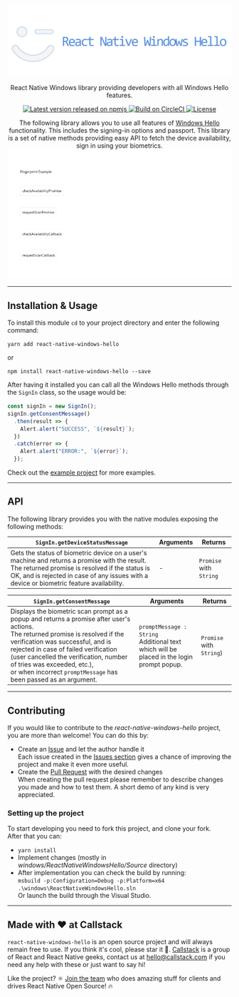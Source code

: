 <p align="center">
  <img src=".github/Resources/Logo-README.png"/>
</p>
<p align="center">
    React Native Windows library providing developers with all Windows Hello features.
</p>
<p align="center">
    <a href="https://www.npmjs.com/package/react-native-windows-hello">
        <img src="https://img.shields.io/npm/v/react-native-windows-hello.svg" alt="Latest version released on npmjs" />
    </a>
    <a href="https://app.circleci.com/pipelines/github/callstack-internal/react-native-windows-hello?branch=main">
        <img src="https://circleci.com/gh/callstack/react-native-windows-hello/tree/main.svg?style=shield" alt="Build on CircleCI" />
    </a>
    <a href="https://github.com/callstack-internal/react-native-windows-hello/blob/main/LICENSE.md">
        <img src="https://img.shields.io/npm/l/react-native-windows-hello.svg" alt="License" />
    </a>
</p>


<p align="center">
    The following library allows you to use all features of <a href="https://support.microsoft.com/en-us/windows/sign-in-to-your-microsoft-account-with-windows-hello-or-a-security-key-800a8c01-6b61-49f5-0660-c2159bea4d84#WindowsVersion=Windows_10">Windows Hello</a> functionality. This includes the signing-in options and passport.
    This library is a set of native methods providing easy API to fetch the device availability, sign in using your biometrics.
    <img src=".github/Resources/RNW-Hello-FullExample.gif"/>
</p>

---

## Installation & Usage

To install this module `cd` to your project directory and enter the following command:
```
yarn add react-native-windows-hello
```
or
```
npm install react-native-windows-hello --save
```

After having it installed you can call all the Windows Hello methods through the `SignIn` class, so the usage would be:
```javascript
const signIn = new SignIn();
signIn.getConsentMessage()
  .then(result => {
    Alert.alert("SUCCESS", `${result}`);
  })
  .catch(error => {
    Alert.alert("ERROR:", `${error}`);
  });
```

Check out the [example project](example) for more examples.

---

## API

The following library provides you with the native modules exposing the following methods:

| `SignIn.getDeviceStatusMessage`  | Arguments | Returns |
| - | - | - |
| Gets the status of biometric device on a user's machine and returns a promise with the result.<br/>The returned promise is resolved if the status is OK, and is rejected in case of any issues with a device or biometric feature availability. | - | `Promise` with `String` |


| `SignIn.getConsentMessage` | Arguments | Returns |
| - | - | - |
| Displays the biometric scan prompt as a popup and returns a promise after user's actions.<br/>The returned promise is resolved if the verification was successful, and is rejected in case of failed verification (user cancelled the verification, number of tries was exceeded, etc.),<br/>or when incorrect `promptMessage` has been passed as an argument.| `promptMessage : String`<br/>Additional text which will be placed in the login prompt popup.<br/> | `Promise` with `String`) |

---

## Contributing

If you would like to contribute to the *react-native-windows-hello* project, you are more than welcome!
You can do this by:
* Create an [Issue](https://github.com/callstack/react-native-windows-hello/issues/new) and let the author handle it
<br/>Each issue created in the [Issues section](https://github.com/callstack/react-native-windows-hello/issues) gives a chance of improving the project and make it even more useful.
* Create the [Pull Request](https://github.com/callstack/react-native-windows-hello/compare) with the desired changes
<br/>When creating the pull request please remember to describe changes you made and how to test them. A short demo of any kind is very appreciated.

### Setting up the project

To start developing you need to fork this project, and clone your fork.
<br/>After that you can:
* `yarn install`
* Implement changes (mostly in *windows/ReactNativeWindowsHello/Source* directory)
* After implementation you can check the build by running:
<br/>`msbuild -p:Configuration=Debug -p:Platform=x64 .\windows\ReactNativeWindowsHello.sln`
<br/>Or launch the build through the Visual Studio.

---

## Made with ❤️ at Callstack

`react-native-windows-hello` is an open source project and will always remain free to use. If you think it's cool, please star it 🌟. [Callstack](https://callstack.com/) is a group of React and React Native geeks, contact us at [hello@callstack.com](mailto:hello@callstack.com) if you need any help with these or just want to say hi!

Like the project? ⚛️ [Join the team](https://callstack.com/careers) who does amazing stuff for clients and drives React Native Open Source! 🔥
